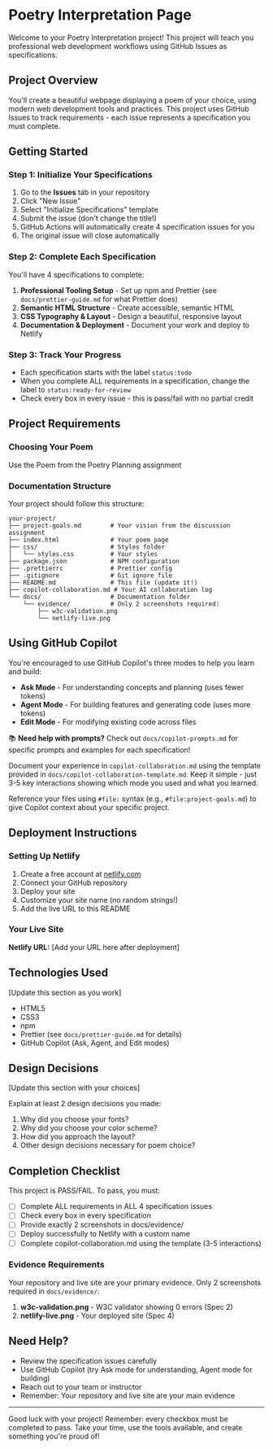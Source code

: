 # Poetry Interpretation Page

Welcome to your Poetry Interpretation project! This project will teach you professional web development workflows using GitHub Issues as specifications.

## Project Overview

You'll create a beautiful webpage displaying a poem of your choice, using modern web development tools and practices. This project uses GitHub Issues to track requirements - each issue represents a specification you must complete.

## Getting Started

### Step 1: Initialize Your Specifications

1. Go to the **Issues** tab in your repository
2. Click "New Issue"
3. Select "Initialize Specifications" template
4. Submit the issue (don't change the title!)
5. GitHub Actions will automatically create 4 specification issues for you
6. The original issue will close automatically

### Step 2: Complete Each Specification

You'll have 4 specifications to complete:

1. **Professional Tooling Setup** - Set up npm and Prettier (see `docs/prettier-guide.md` for what Prettier does)
2. **Semantic HTML Structure** - Create accessible, semantic HTML
3. **CSS Typography & Layout** - Design a beautiful, responsive layout
4. **Documentation & Deployment** - Document your work and deploy to Netlify

### Step 3: Track Your Progress

- Each specification starts with the label `status:todo`
- When you complete ALL requirements in a specification, change the label to `status:ready-for-review`
- Check every box in every issue - this is pass/fail with no partial credit

## Project Requirements

### Choosing Your Poem

Use the Poem from the Poetry Planning assignment

### Documentation Structure

Your project should follow this structure:

```
your-project/
├── project-goals.md        # Your vision from the discussion assignment
├── index.html              # Your poem page
├── css/                    # Styles folder
│   └── styles.css          # Your styles
├── package.json            # NPM configuration
├── .prettierrc             # Prettier config
├── .gitignore              # Git ignore file
├── README.md               # This file (update it!)
├── copilot-collaboration.md # Your AI collaboration log
└── docs/                   # Documentation folder
    └── evidence/           # Only 2 screenshots required:
        ├── w3c-validation.png
        └── netlify-live.png
```

## Using GitHub Copilot

You're encouraged to use GitHub Copilot's three modes to help you learn and build:

- **Ask Mode** - For understanding concepts and planning (uses fewer tokens)
- **Agent Mode** - For building features and generating code (uses more tokens)
- **Edit Mode** - For modifying existing code across files

📚 **Need help with prompts?** Check out `docs/copilot-prompts.md` for specific prompts and examples for each specification!

Document your experience in `copilot-collaboration.md` using the template provided in `docs/copilot-collaboration-template.md`. Keep it simple - just 3-5 key interactions showing which mode you used and what you learned.

Reference your files using `#file:` syntax (e.g., `#file:project-goals.md`) to give Copilot context about your specific project.

## Deployment Instructions

### Setting Up Netlify

1. Create a free account at [netlify.com](https://www.netlify.com)
2. Connect your GitHub repository
3. Deploy your site
4. Customize your site name (no random strings!)
5. Add the live URL to this README

### Your Live Site

**Netlify URL:** [Add your URL here after deployment]

## Technologies Used

[Update this section as you work]

- HTML5
- CSS3
- npm
- Prettier (see `docs/prettier-guide.md` for details)
- GitHub Copilot (Ask, Agent, and Edit modes)

## Design Decisions

[Update this section with your choices]

Explain at least 2 design decisions you made:

1. Why did you choose your fonts?
2. Why did you choose your color scheme?
3. How did you approach the layout?
4. Other design decisions necessary for poem choice?

## Completion Checklist

This project is PASS/FAIL. To pass, you must:

- [ ] Complete ALL requirements in ALL 4 specification issues
- [ ] Check every box in every specification
- [ ] Provide exactly 2 screenshots in docs/evidence/
- [ ] Deploy successfully to Netlify with a custom name
- [ ] Complete copilot-collaboration.md using the template (3-5 interactions)

### Evidence Requirements

Your repository and live site are your primary evidence. Only 2 screenshots required in `docs/evidence/`:

1. **w3c-validation.png** - W3C validator showing 0 errors (Spec 2)
2. **netlify-live.png** - Your deployed site (Spec 4)

## Need Help?

- Review the specification issues carefully
- Use GitHub Copilot (try Ask mode for understanding, Agent mode for building)
- Reach out to your team or instructor
- Remember: Your repository and live site are your main evidence

---

Good luck with your project! Remember: every checkbox must be completed to pass. Take your time, use the tools available, and create something you're proud of!
